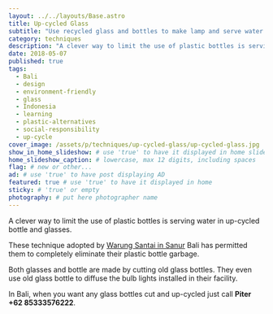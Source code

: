 ```yaml
---
layout: ../../layouts/Base.astro
title: Up-cycled Glass
subtitle: "Use recycled glass and bottles to make lamp and serve water to customers."
category: techniques
description: "A clever way to limit the use of plastic bottles is serving water in up-cycled bottle and glasses. These technique adopted by Warung Santai in Sanur has..."
date: 2018-05-07
published: true
tags:
  - Bali
  - design
  - environment-friendly
  - glass
  - Indonesia
  - learning
  - plastic-alternatives
  - social-responsibility
  - up-cycle
cover_image: /assets/p/techniques/up-cycled-glass/up-cycled-glass.jpg
show_in_home_slideshow: # use 'true' to have it displayed in home slideshow
home_slideshow_caption: # lowercase, max 12 digits, including spaces
flag: # new or other...
ad: # use 'true' to have post displaying AD
featured: true # use 'true' to have it displayed in home
sticky: # 'true' or empty
photography: # put here photographer name
---
```


A clever way to limit the use of plastic bottles is serving water in up-cycled bottle and glasses.

These technique adopted by [Warung Santai in Sanur](https://www.tripadvisor.com/Restaurant_Review-g297700-d6404849-Reviews-Warung_Santai_Sanur-Sanur_Denpasar_Bali.html) Bali has permitted them to completely eliminate their plastic bottle garbage.

Both glasses and bottle are made by cutting old glass bottles. They even use old glass bottle to diffuse the bulb lights installed in their facility.

In Bali, when you want any glass bottles cut and up-cycled just call **Piter +62 85333576222**.

